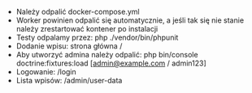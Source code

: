 * Należy odpalić docker-compose.yml
* Worker powinien odpalić się automatycznie, a jeśli tak się nie stanie należy zrestartować kontener po instalacji
* Testy odpalamy przez: php ./vendor/bin/phpunit
* Dodanie wpisu: strona główna /
* Aby utworzyć admina należy odpalić: php bin/console doctrine:fixtures:load [admin@example.com / admin123]
* Logowanie: /login
* Lista wpisów: /admin/user-data
